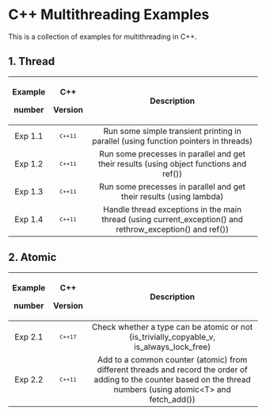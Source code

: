 # C++ Multithreading Examples

This is a collection of examples for multithreading in C++. 

## 1. Thread <thread>

| <p>Example<p>number | <p>C++<p>Version |  Description |
|:-----:|:---------------:|:---------------:|
| Exp 1.1  | <sup>`C++11`</sup> | Run some simple transient printing in parallel (using function pointers in threads) |
| Exp 1.2  | <sup>`C++11`</sup> | Run some precesses in parallel and get their results (using object functions and ref()) |
| Exp 1.3  | <sup>`C++11`</sup> | Run some precesses in parallel and get their results (using lambda) |
| Exp 1.4  | <sup>`C++11`</sup> | Handle thread exceptions in the main thread (using current_exception() and rethrow_exception() and ref()) |

## 2. Atomic <atomic>

| <p>Example<p>number | <p>C++<p>Version |  Description |
|:-----:|:---------------:|:---------------:|
| Exp 2.1  | <sup>`C++17`</sup> | Check whether a type can be atomic or not (is_trivially_copyable_v, is_always_lock_free) |
| Exp 2.2  | <sup>`C++11`</sup> | Add to a common counter (atomic) from different threads and record the order of adding to the counter based on the thread numbers (using atomic\<T> and fetch_add()) |










